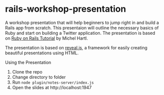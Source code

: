 # rails-workshop-presentation

A workshop presentation that will help beginners to jump right in and build a Rails app from scratch. This presentaion will outline the necessary basics of Ruby and start on building a Twitter application. The presentation is based on [Ruby on Rails Tutorial](https://www.railstutorial.org/book) by Michel Hartl.

The presentation is based on [reveal.js](https://github.com/hakimel/reveal.js), a framework for easily creating beautiful presentations using HTML.

Using the Presentation
1. Clone the repo
1. Change directory to folder
1. Run `node plugin/notes-server/index.js`
1. Open the slides at http://localhost:1947



